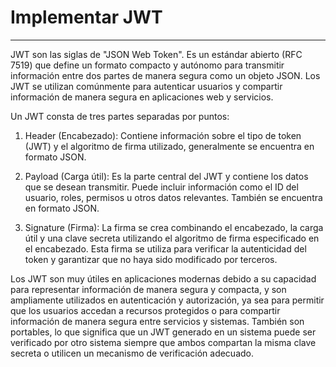 # Implementar JWT
___

JWT son las siglas de "JSON Web Token". Es un estándar abierto (RFC 7519) que define un formato compacto y autónomo para transmitir información entre dos partes de manera segura como un objeto JSON. Los JWT se utilizan comúnmente para autenticar usuarios y compartir información de manera segura en aplicaciones web y servicios.

Un JWT consta de tres partes separadas por puntos:

1. Header (Encabezado): Contiene información sobre el tipo de token (JWT) y el algoritmo de firma utilizado, generalmente se encuentra en formato JSON.
2. Payload (Carga útil): Es la parte central del JWT y contiene los datos que se desean transmitir. Puede incluir información como el ID del usuario, roles, permisos u otros datos relevantes. También se encuentra en formato JSON.

3. Signature (Firma): La firma se crea combinando el encabezado, la carga útil y una clave secreta utilizando el algoritmo de firma especificado en el encabezado. Esta firma se utiliza para verificar la autenticidad del token y garantizar que no haya sido modificado por terceros.

Los JWT son muy útiles en aplicaciones modernas debido a su capacidad para representar información de manera segura y compacta, y son ampliamente utilizados en autenticación y autorización, ya sea para permitir que los usuarios accedan a recursos protegidos o para compartir información de manera segura entre servicios y sistemas. También son portables, lo que significa que un JWT generado en un sistema puede ser verificado por otro sistema siempre que ambos compartan la misma clave secreta o utilicen un mecanismo de verificación adecuado.
